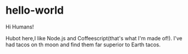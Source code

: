 # hello-world

Hi Humans!

Hubot here,I like Node.js and Coffeescript(that's what I'm made of!).
I've had tacos on th moon and find them far superior to Earth tacos.
